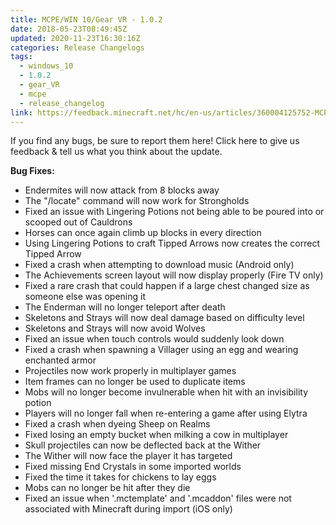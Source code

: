 ```yaml
---
title: MCPE/WIN 10/Gear VR - 1.0.2
date: 2018-05-23T08:49:45Z
updated: 2020-11-23T16:30:16Z
categories: Release Changelogs
tags:
  - windows_10
  - 1.0.2
  - gear_VR
  - mcpe
  - release_changelog
link: https://feedback.minecraft.net/hc/en-us/articles/360004125752-MCPE-WIN-10-Gear-VR-1-0-2
---
```


If you find any bugs, be sure to report them here! Click here to give us feedback & tell us what you think about the update.

**Bug Fixes:**

-   Endermites will now attack from 8 blocks away
-   The \"/locate\" command will now work for Strongholds
-   Fixed an issue with Lingering Potions not being able to be poured into or scooped out of Cauldrons
-   Horses can once again climb up blocks in every direction
-   Using Lingering Potions to craft Tipped Arrows now creates the correct Tipped Arrow
-   Fixed a crash when attempting to download music (Android only)
-   The Achievements screen layout will now display properly (Fire TV only)
-   Fixed a rare crash that could happen if a large chest changed size as someone else was opening it
-   The Enderman will no longer teleport after death
-   Skeletons and Strays will now deal damage based on difficulty level
-   Skeletons and Strays will now avoid Wolves
-   Fixed an issue when touch controls would suddenly look down
-   Fixed a crash when spawning a Villager using an egg and wearing enchanted armor
-   Projectiles now work properly in multiplayer games
-   Item frames can no longer be used to duplicate items
-   Mobs will no longer become invulnerable when hit with an invisibility potion
-   Players will no longer fall when re-entering a game after using Elytra
-   Fixed a crash when dyeing Sheep on Realms
-   Fixed losing an empty bucket when milking a cow in multiplayer
-   Skull projectiles can now be deflected back at the Wither
-   The Wither will now face the player it has targeted
-   Fixed missing End Crystals in some imported worlds
-   Fixed the time it takes for chickens to lay eggs
-   Mobs can no longer be hit after they die
-   Fixed an issue when \'.mctemplate\' and \'.mcaddon\' files were not associated with Minecraft during import (iOS only)

<div>

 

</div>
